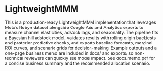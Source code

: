 # LightweightMMM

This is a production-ready LightweightMMM implementation that leverages Meta’s Robyn dataset alongside Google Ads and Analytics exports to measure channel elasticities, adstock lags, and seasonality. The pipeline fits a Bayesian hill adstock model, validates results with rolling origin backtests and posterior predictive checks, and exports baseline forecasts, marginal ROI curves, and scenario grids for decision-making. Example outputs and a one-page business memo are included in docs/ and exports/ so non-technical reviewers can quickly see model impact. See docs/memo.pdf for a concise business summary and the recommended allocation scenario.
